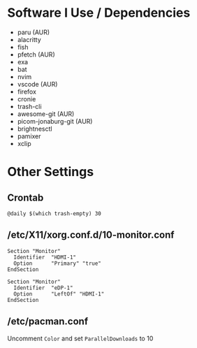 # Software I Use / Dependencies

- paru (AUR)
- alacritty
- fish
- pfetch (AUR)
- exa
- bat
- nvim
- vscode (AUR)
- firefox
- cronie
- trash-cli
- awesome-git (AUR)
- picom-jonaburg-git (AUR)
- brightnesctl
- pamixer
- xclip

# Other Settings

## Crontab

```
@daily $(which trash-empty) 30
```

## /etc/X11/xorg.conf.d/10-monitor.conf

```
Section "Monitor"
  Identifier  "HDMI-1"
  Option      "Primary" "true"
EndSection

Section "Monitor"
  Identifier  "eDP-1"
  Option      "LeftOf" "HDMI-1"
EndSection
```

## /etc/pacman.conf

Uncomment `Color` and set `ParallelDownloads` to 10
